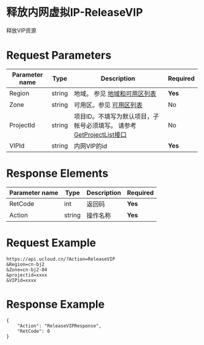 # 释放内网虚拟IP-ReleaseVIP

释放VIP资源

# Request Parameters
|Parameter name|Type|Description|Required|
|---|---|---|---|
|Region|string|地域。 参见 [地域和可用区列表](api/summary/regionlist)|**Yes**|
|Zone|string|可用区。参见 [可用区列表](api/summary/regionlist)|No|
|ProjectId|string|项目ID。不填写为默认项目，子帐号必须填写。 请参考[GetProjectList接口](api/summary/get_project_list)|No|
|VIPId|string|内网VIP的id|**Yes**|

# Response Elements
|Parameter name|Type|Description|Required|
|---|---|---|---|
|RetCode|int|返回码|**Yes**|
|Action|string|操作名称|**Yes**|

# Request Example
```
https://api.ucloud.cn/?Action=ReleaseVIP
&Region=cn-bj2
&Zone=cn-bj2-04
&projectid=xxxx
&VIPid=xxxx
```

# Response Example
```
{
    "Action": "ReleaseVIPResponse", 
    "RetCode": 0
}
```

